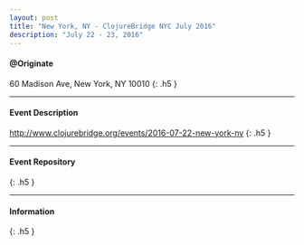 ```yaml
---
layout: post
title: "New York, NY - ClojureBridge NYC July 2016"
description: "July 22 - 23, 2016"
---
```


#### @Originate

60 Madison Ave, New York, NY 10010
{: .h5 }

---

#### Event Description

<http://www.clojurebridge.org/events/2016-07-22-new-york-ny>
{: .h5 }

---

#### Event Repository

{: .h5 }

---

#### Information

{: .h5 }
